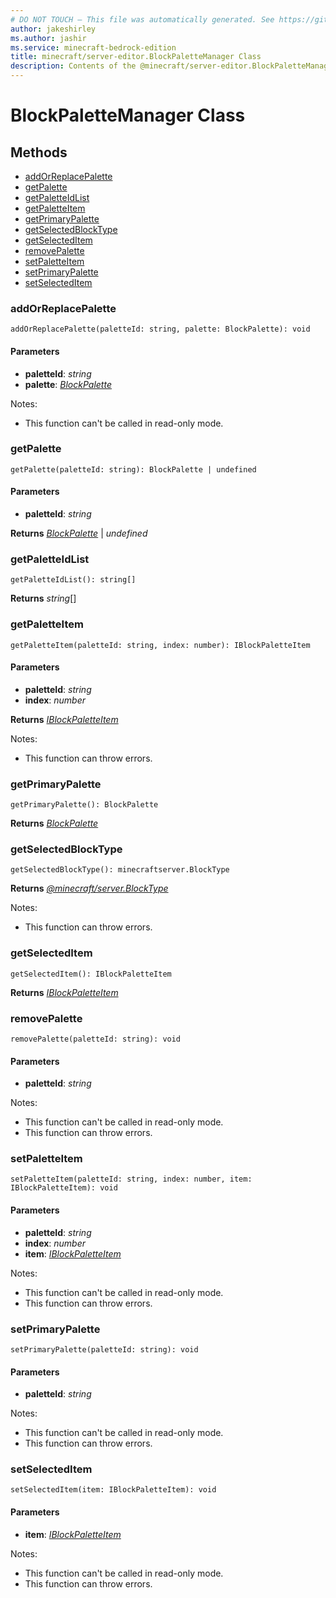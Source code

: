 ```yaml
---
# DO NOT TOUCH — This file was automatically generated. See https://github.com/mojang/minecraftapidocsgenerator to modify descriptions, examples, etc.
author: jakeshirley
ms.author: jashir
ms.service: minecraft-bedrock-edition
title: minecraft/server-editor.BlockPaletteManager Class
description: Contents of the @minecraft/server-editor.BlockPaletteManager class.
---
```

# BlockPaletteManager Class

## Methods
- [addOrReplacePalette](#addorreplacepalette)
- [getPalette](#getpalette)
- [getPaletteIdList](#getpaletteidlist)
- [getPaletteItem](#getpaletteitem)
- [getPrimaryPalette](#getprimarypalette)
- [getSelectedBlockType](#getselectedblocktype)
- [getSelectedItem](#getselecteditem)
- [removePalette](#removepalette)
- [setPaletteItem](#setpaletteitem)
- [setPrimaryPalette](#setprimarypalette)
- [setSelectedItem](#setselecteditem)

### **addOrReplacePalette**
`
addOrReplacePalette(paletteId: string, palette: BlockPalette): void
`

#### **Parameters**
- **paletteId**: *string*
- **palette**: [*BlockPalette*](BlockPalette.md)
  
Notes:
- This function can't be called in read-only mode.

### **getPalette**
`
getPalette(paletteId: string): BlockPalette | undefined
`

#### **Parameters**
- **paletteId**: *string*

**Returns** [*BlockPalette*](BlockPalette.md) | *undefined*

### **getPaletteIdList**
`
getPaletteIdList(): string[]
`

**Returns** *string*[]

### **getPaletteItem**
`
getPaletteItem(paletteId: string, index: number): IBlockPaletteItem
`

#### **Parameters**
- **paletteId**: *string*
- **index**: *number*

**Returns** [*IBlockPaletteItem*](IBlockPaletteItem.md)
  
Notes:
- This function can throw errors.

### **getPrimaryPalette**
`
getPrimaryPalette(): BlockPalette
`

**Returns** [*BlockPalette*](BlockPalette.md)

### **getSelectedBlockType**
`
getSelectedBlockType(): minecraftserver.BlockType
`

**Returns** [*@minecraft/server.BlockType*](../../minecraft/server/BlockType.md)
  
Notes:
- This function can throw errors.

### **getSelectedItem**
`
getSelectedItem(): IBlockPaletteItem
`

**Returns** [*IBlockPaletteItem*](IBlockPaletteItem.md)

### **removePalette**
`
removePalette(paletteId: string): void
`

#### **Parameters**
- **paletteId**: *string*
  
Notes:
- This function can't be called in read-only mode.
- This function can throw errors.

### **setPaletteItem**
`
setPaletteItem(paletteId: string, index: number, item: IBlockPaletteItem): void
`

#### **Parameters**
- **paletteId**: *string*
- **index**: *number*
- **item**: [*IBlockPaletteItem*](IBlockPaletteItem.md)
  
Notes:
- This function can't be called in read-only mode.
- This function can throw errors.

### **setPrimaryPalette**
`
setPrimaryPalette(paletteId: string): void
`

#### **Parameters**
- **paletteId**: *string*
  
Notes:
- This function can't be called in read-only mode.
- This function can throw errors.

### **setSelectedItem**
`
setSelectedItem(item: IBlockPaletteItem): void
`

#### **Parameters**
- **item**: [*IBlockPaletteItem*](IBlockPaletteItem.md)
  
Notes:
- This function can't be called in read-only mode.
- This function can throw errors.
